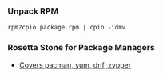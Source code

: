 ### Unpack RPM 
```
rpm2cpio package.rpm | cpio -idmv
```

### Rosetta Stone for Package Managers
* [ Covers pacman, yum, dnf, zypper](https://wiki.archlinux.org/title/Pacman/Rosetta)
